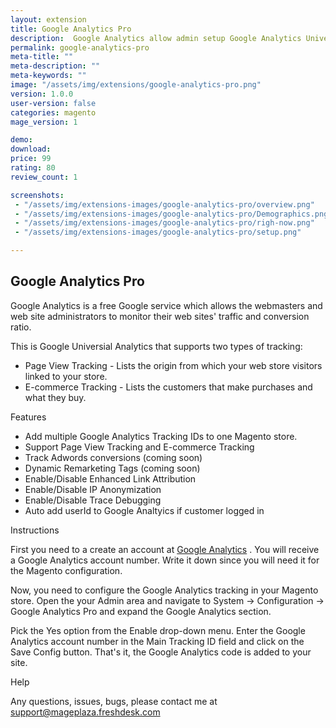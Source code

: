 ```yaml
---
layout: extension
title: Google Analytics Pro
description:  Google Analytics allow admin setup Google Analytics Universial quickly by adding multiple tracking ID in store
permalink: google-analytics-pro
meta-title: ""
meta-description: ""
meta-keywords: ""
image: "/assets/img/extensions/google-analytics-pro.png"
version: 1.0.0
user-version: false
categories: magento
mage_version: 1

demo: 
download:
price: 99
rating: 80
review_count: 1

screenshots:
 - "/assets/img/extensions-images/google-analytics-pro/overview.png"
 - "/assets/img/extensions-images/google-analytics-pro/Demographics.png"
 - "/assets/img/extensions-images/google-analytics-pro/righ-now.png"
 - "/assets/img/extensions-images/google-analytics-pro/setup.png"

---
```



<h2>Google Analytics Pro</h2>


Google Analytics is a free Google service which allows the webmasters and web site administrators to monitor their web sites' traffic and conversion ratio.

This is Google Universial Analytics that supports two types of tracking:

- Page View Tracking - Lists the origin from which your web store visitors linked to your store. 
- E-commerce Tracking - Lists the customers that make purchases and what they buy.


Features


- Add multiple Google Analytics Tracking IDs to one Magento store. 
- Support Page View Tracking and E-commerce Tracking
- Track Adwords conversions (coming soon)
- Dynamic Remarketing Tags (coming soon)
- Enable/Disable Enhanced Link Attribution
- Enable/Disable IP Anonymization
- Enable/Disable Trace Debugging
- Auto add userId to Google Analtyics if customer logged in

Instructions


First you need to a create an account at <a href="http://www.google.com/analytics/">Google Analytics</a> . You will receive a Google Analytics account number. Write it down since you will need it for the Magento configuration.

Now, you need to configure the Google Analytics tracking in your Magento store. Open the your Admin area and navigate to System -> Configuration -> Google Analytics Pro and expand the Google Analytics section.

Pick the Yes option from the Enable drop-down menu. Enter the Google Analytics account number in the Main Tracking ID field and click on the Save Config button. That's it, the Google Analytics code is added to your site.

Help


Any questions, issues, bugs, please contact me at support@mageplaza.freshdesk.com
